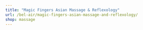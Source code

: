 ```yaml
---
title: "Magic Fingers Asian Massage & Reflexology"
url: /bel-air/magic-fingers-asian-massage-and-reflexology/
shop: massage
---
```

